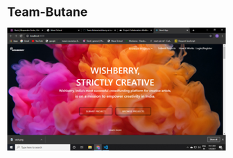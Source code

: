 # Team-Butane
![main page](https://github.com/mishravibhav/Team-Butane/blob/main/Screenshot%20(123).png)
